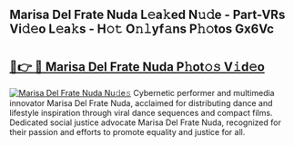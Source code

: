 ## Marisa Del Frate Nuda L𝚎a𝚔ed N𝚞𝚍e - Part-VRs Vi𝚍𝚎o L𝚎a𝚔s - H𝚘𝚝 O𝚗𝚕yf𝚊ns P𝚑𝚘tos Gx6Vc

# <h2><a href="http://kfdb788.oniu.top/?m=Marisa+Del+Frate+Nuda">🔗👉 🔴 Marisa Del Frate Nuda P𝚑ot𝚘𝚜 V𝚒d𝚎o</a></h2>

[![Marisa Del Frate Nuda Nu𝚍e𝚜](https://i.imgur.com/0qMVB7G.gif)](http://kfdb788.oniu.top/?m=Marisa+Del+Frate+Nuda)
Cybernetic performer and multimedia innovator Marisa Del Frate Nuda, acclaimed for distributing dance and lifestyle inspiration through viral dance sequences and compact films. Dedicated social justice advocate Marisa Del Frate Nuda, recognized for their passion and efforts to promote equality and justice for all.  
